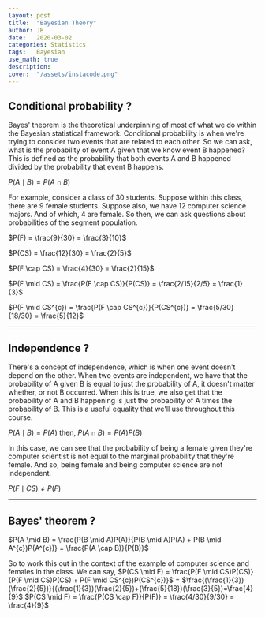 ```yaml
---
layout: post
title:  "Bayesian Theory"
author: JB
date:   2020-03-02
categories: Statistics
tags:	Bayesian
use_math: true
description: 
cover:  "/assets/instacode.png"
---
```



## Conditional probability ?

Bayes' theorem is the theoretical underpinning of most of what we do within the Bayesian statistical framework.
Conditional probability is when we're trying to consider two events that are related to each other.
So we can ask, what is the probability of event A given that we know event B happened?
This is defined as the probability that both events A and B happened divided by the probability that event B happens.

$P(A \mid B) = P(A \cap B)$

For example, consider a class of 30 students.
Suppose within this class, there are 9 female students.
Suppose also, we have 12 computer science majors.
And of which, 4 are female. So then, we can ask questions about probabilities of the segment population.

$P(F) = \frac{9}{30} = \frac{3}{10}$

$P(CS) = \frac{12}{30} = \frac{2}{5}$

$P(F \cap CS) = \frac{4}{30} = \frac{2}{15}$

$P(F \mid CS) = \frac{P(F \cap CS)}{P(CS)} = \frac{2/15}{2/5} = \frac{1}{3}$

$P(F \mid CS^{c}) = \frac{P(F \cap CS^{c})}{P(CS^{c})} = \frac{5/30}{18/30} = \frac{5}{12}$

--------------------------------
## Independence ?

There's a concept of independence, which is when one event doesn't depend on the other. When two events are independent, we have that the probability of A given B is equal to just the probability of A, it doesn't matter whether, or not B occurred. When this is true, we also get that the probability of A and B happening is just the probability of A times the probability of B. This is a useful equality that we'll use throughout this course.

$P(A \mid B) = P(A)$
then,
$P(A \cap B)=P(A)P(B)$

In this case, we can see that the probability of being a female given they're computer scientist is not equal to the marginal probability that they're female.
And so, being female and being computer science are not independent.

$P(F \mid CS) \neq P(F)$ 

--------------------------------
## Bayes' theorem ?

$P(A \mid B) = \frac{P(B \mid A)P(A)}{P(B \mid A)P(A) + P(B \mid A^{c})P(A^{c})} = \frac{P(A \cap B)}{P(B)}$

So to work this out in the context of the example of computer science and females in the class.
We can say,
$P(CS \mid F) = \frac{P(F \mid CS)P(CS)}{P(F \mid CS)P(CS) + P(F \mid CS^{c})P(CS^{c})}$
              = $\frac{(\frac{1}{3})(\frac{2}{5})}{(\frac{1}{3})(\frac{2}{5})+(\frac{5}{18})(\frac{3}{5})=\frac{4}{9}$
$P(CS \mid F) = \frac{P(CS \cap F)}{P(F)} = \frac{4/30}{9/30} = \frac{4}{9}$




